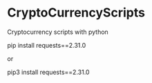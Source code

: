 # CryptoCurrencyScripts
Cryptocurrency scripts with python

pip install requests==2.31.0

or 

pip3 install requests==2.31.0
